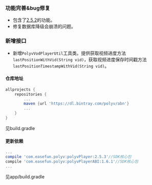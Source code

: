 ### 功能完善&bug修复
* 包含了[2.5.2](https://github.com/easefun/polyv-android-sdk-2.0-demo/releases/tag/v2.5.2)的功能。
* 修复数据库降级会崩溃的问题。

### 新增接口
* 新增`PolyvVodPlayerUtil`工具类。提供获取视频进度方法`lastPositionWithVid(String vid)`，获取视频进度保存时间戳方法`lastPositionTimestampWithVid(String vid)`。

#### 仓库地址
```Groovy
allprojects {
    repositories {
        ...
        maven {url 'https://dl.bintray.com/polyv/abn'}
        ...
    }
}
```
见build.gradle

#### 更新依赖
```Groovy
...
compile 'com.easefun.polyv:polyvPlayer:2.5.3'//SDK核心包
compile 'com.easefun.polyv:polyvPlayerABI:1.6.1'//SDK核心包
...
```
见app/build.gradle